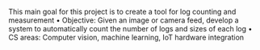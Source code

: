 This main goal for this project is to create a tool for log counting and measurement
• Objective: Given an image or camera feed, develop a system to automatically count the number of logs and sizes of
each log
• CS areas: Computer vision, machine learning, IoT hardware integration
